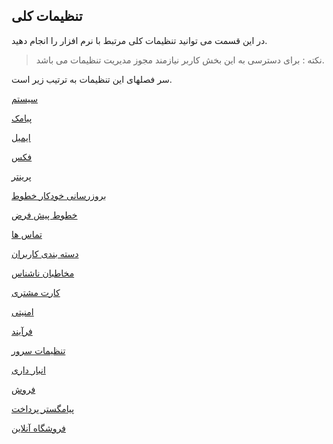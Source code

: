 ﻿## تنظیمات کلی

در این قسمت می توانید تنظیمات کلی مرتبط با نرم افزار را انجام دهید.

> نکته :  برای دسترسی به این بخش کاربر نیازمند مجوز مدیریت تنظیمات می باشد.

سر فصلهای این تنظیمات به ترتیب زیر است.

[سیستم](https://github.com/1stco/PayamGostarDocs/blob/master/help%202.5.4/Settings/General-settings/system/system.md)

[پیامک](https://github.com/1stco/PayamGostarDocs/blob/master/help%202.5.4/Settings/General-settings/payamak/payamak.md)

[ایمیل](https://github.com/1stco/PayamGostarDocs/blob/master/help%202.5.4/Settings/General-settings/email-s/email-s.md)

[فکس](https://github.com/1stco/PayamGostarDocs/blob/master/help%202.5.4/Settings/General-settings/fax-s/fax-s.md)

[پرینتر](https://github.com/1stco/PayamGostarDocs/blob/master/help%202.5.4/Settings/General-settings/printer/printer.md)


[بروزرسانی خودکار خطوط](https://github.com/1stco/PayamGostarDocs/blob/master/help%202.5.4/Settings/General-settings/Automatic-update-of-lines/Automatic-update-of-lines.md)

[خطوط پیش فرض](https://github.com/1stco/PayamGostarDocs/blob/master/help%202.5.4/Settings/General-settings/Default-lines/Default-lines.md)

[تماس ها](https://github.com/1stco/PayamGostarDocs/blob/master/help%202.5.4/Settings/General-settings/calls/calls.md)

[دسته بندی کاربران](https://github.com/1stco/PayamGostarDocs/blob/master/help%202.5.4/Settings/General-settings/User-category/User-category.md)

[مخاطبان ناشناس](https://github.com/1stco/PayamGostarDocs/blob/master/help%202.5.4/Settings/General-settings/Anonymous-audience/Anonymous-audience.md)

[کارت مشتری](https://github.com/1stco/PayamGostarDocs/blob/master/help%202.5.4/Settings/General-settings/Customer-card/Customer-card.md)

[امنیتی](https://github.com/1stco/PayamGostarDocs/blob/master/help%202.5.4/Settings/General-settings/security/security.md)

[فرآیند](https://github.com/1stco/PayamGostarDocs/blob/master/help%202.5.4/Settings/General-settings/Process/Process.md)

[تنظیمات سرور](https://github.com/1stco/PayamGostarDocs/blob/master/help%202.5.4/Settings/General-settings/Server-settings/Server-settings.md)

[انبار داری](https://github.com/1stco/PayamGostarDocs/blob/master/help%202.5.4/Settings/General-settings/inventory/inventory.md)

[فروش](https://github.com/1stco/PayamGostarDocs/blob/master/help%202.5.4/Settings/General-settings/Sell/Sell.md)

[پیامگستر پرداخت](https://github.com/1stco/PayamGostarDocs/blob/master/help%202.5.4/Settings/General-settings/payment-pg/payment-pg.md)

[فروشگاه آنلاین](https://github.com/1stco/PayamGostarDocs/blob/master/help%202.5.4/Settings/General-settings/Online-shop/Online-shop.md)



